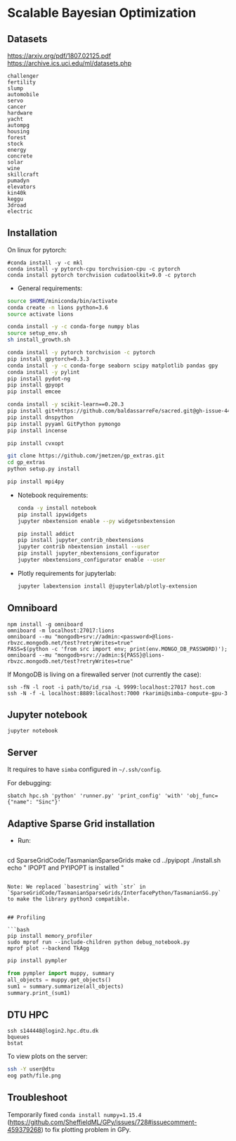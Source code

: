 # Scalable Bayesian Optimization

## Datasets

https://arxiv.org/pdf/1807.02125.pdf
https://archive.ics.uci.edu/ml/datasets.php

```
challenger
fertility
slump
automobile
servo
cancer
hardware
yacht
autompg
housing
forest
stock
energy
concrete
solar
wine
skillcraft
pumadyn
elevators
kin40k
keggu
3droad
electric
```


## Installation

On linux for pytorch:
```
#conda install -y -c mkl
conda install -y pytorch-cpu torchvision-cpu -c pytorch
conda install pytorch torchvision cudatoolkit=9.0 -c pytorch
```

- General requirements:
```bash
source $HOME/miniconda/bin/activate
conda create -n lions python=3.6
source activate lions

conda install -y -c conda-forge numpy blas
source setup_env.sh
sh install_growth.sh

conda install -y pytorch torchvision -c pytorch
pip install gpytorch=0.3.3
conda install -y -c conda-forge seaborn scipy matplotlib pandas gpy
conda install -y pylint
pip install pydot-ng
pip install gpyopt
pip install emcee

conda install -y scikit-learn==0.20.3
pip install git+https://github.com/baldassarreFe/sacred.git@gh-issue-442
pip install dnspython
pip install pyyaml GitPython pymongo
pip install incense

pip install cvxopt

git clone https://github.com/jmetzen/gp_extras.git
cd gp_extras
python setup.py install 

pip install mpi4py
```

- Notebook requirements:
  ```bash
  conda -y install notebook
  pip install ipywidgets
  jupyter nbextension enable --py widgetsnbextension

  pip install addict
  pip install jupyter_contrib_nbextensions
  jupyter contrib nbextension install --user
  pip install jupyter_nbextensions_configurator
  jupyter nbextensions_configurator enable --user
  ```

- Plotly requirements for jupyterlab:  
  ```bash
  jupyter labextension install @jupyterlab/plotly-extension
  ```

## Omniboard

```
npm install -g omniboard
omniboard -m localhost:27017:lions
omniboard --mu "mongodb+srv://admin:<password>@lions-rbvzc.mongodb.net/test?retryWrites=true"
PASS=$(python -c 'from src import env; print(env.MONGO_DB_PASSWORD)'); omniboard --mu "mongodb+srv://admin:${PASS}@lions-rbvzc.mongodb.net/test?retryWrites=true"
```

If MongoDB is living on a firewalled server (not currently the case):
```
ssh -fN -l root -i path/to/id_rsa -L 9999:localhost:27017 host.com
ssh -N -f -L localhost:8889:localhost:7000 rkarimi@simba-compute-gpu-3
```

## Jupyter notebook

```
jupyter notebook
```

## Server

It requires to have `simba` configured in `~/.ssh/config`.

For debugging:
```
sbatch hpc.sh 'python' 'runner.py' 'print_config' 'with' 'obj_func={"name": "Sinc"}'
```

## Adaptive Sparse Grid installation

- Run:
  ```
cd SparseGridCode/TasmanianSparseGrids
make
cd ../pyipopt
./install.sh
echo " IPOPT and PYIPOPT is installed "
  ```

Note: We replaced `basestring` with `str` in `SparseGridCode/TasmanianSparseGrids/InterfacePython/TasmanianSG.py` to make the library python3 compatible.


## Profiling

```bash
pip install memory_profiler
sudo mprof run --include-children python debug_notebook.py
mprof plot --backend TkAgg
```

```bash
pip install pympler
```

```python
from pympler import muppy, summary
all_objects = muppy.get_objects()
sum1 = summary.summarize(all_objects)
summary.print_(sum1)
```

## DTU HPC

```
ssh s144448@login2.hpc.dtu.dk
bqueues
bstat
```

To view plots on the server:
```bash
ssh -Y user@dtu
eog path/file.png
```


## Troubleshoot

  Temporarily fixed `conda install numpy=1.15.4` (https://github.com/SheffieldML/GPy/issues/728#issuecomment-459379268) to fix plotting problem in GPy.
